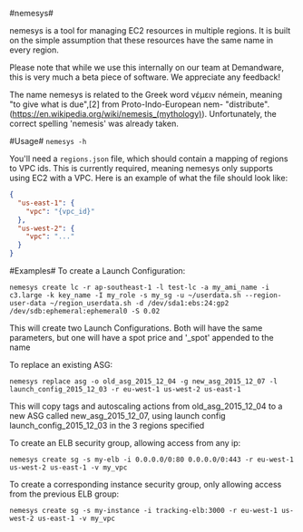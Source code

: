 #nemesys#

nemesys is a tool for managing EC2 resources in multiple regions. It is built on the simple assumption that these resources have the same name in every region.

Please note that while we use this internally on our team at Demandware, this is very much a beta piece of software. We appreciate any feedback!

The name nemesys is related to the Greek word νέμειν némein, meaning "to give what is due",[2] from Proto-Indo-European nem- "distribute". (https://en.wikipedia.org/wiki/nemesis_(mythology)). Unfortunately, the correct spelling 'nemesis' was already taken.

#Usage#
`nemesys -h`

You'll need a `regions.json` file, which should contain a mapping of regions to VPC ids. This is currently required, meaning nemesys only supports using EC2 with a VPC. Here is an example of what the file should look like:
```json
{
  "us-east-1": {
    "vpc": "{vpc_id}"
  },
  "us-west-2": {
    "vpc": "..."
  }
}
```

#Examples#
To create a Launch Configuration:
```
nemesys create lc -r ap-southeast-1 -l test-lc -a my_ami_name -i c3.large -k key_name -I my_role -s my_sg -u ~/userdata.sh --region-user-data ~/region_userdata.sh -d /dev/sda1:ebs:24:gp2 /dev/sdb:ephemeral:ephemeral0 -S 0.02
```
This will create two Launch Configurations. Both will have the same parameters, but one will have a spot price and '\_spot' appended to the name

To replace an existing ASG:
```
nemesys replace asg -o old_asg_2015_12_04 -g new_asg_2015_12_07 -l launch_config_2015_12_03 -r eu-west-1 us-west-2 us-east-1
```
This will copy tags and autoscaling actions from old_asg_2015_12_04 to a new ASG called new_asg_2015_12_07, using launch config launch_config_2015_12_03 in the 3 regions specified

To create an ELB security group, allowing access from any ip:
```
nemesys create sg -s my-elb -i 0.0.0.0/0:80 0.0.0.0/0:443 -r eu-west-1 us-west-2 us-east-1 -v my_vpc
```

To create a corresponding instance security group, only allowing access from the previous ELB group:
```
nemesys create sg -s my-instance -i tracking-elb:3000 -r eu-west-1 us-west-2 us-east-1 -v my_vpc
```
